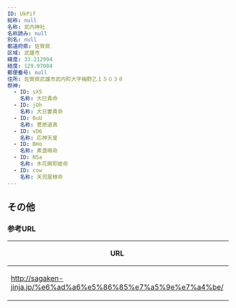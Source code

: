 ```yaml
---
ID: UkPif
総称: null
名称: 武内神社
名称読み: null
別名: null
都道府県: 佐賀県
区域: 武雄市
緯度: 33.212994
経度: 129.97084
郵便番号: null
住所: 佐賀県武雄市武内町大字梅野乙１５０３８
祭神:
  - ID: sX5
    名称: 大巳貴命
  - ID: jOh
    名称: 大日寠貴命
  - ID: 0uU
    名称: 菅原道真
  - ID: vD6
    名称: 応神天皇
  - ID: BHo
    名称: 素盞鳴命
  - ID: N5a
    名称: 木花開耶姫命
  - ID: cow
    名称: 天児屋根命
---
```


## その他

### 参考URL

| URL                                                           | 説明   |
| ------------------------------------------------------------- | ------ |
| http://sagaken-jinja.jp/%e6%ad%a6%e5%86%85%e7%a5%9e%e7%a4%be/ | 神社庁 |

